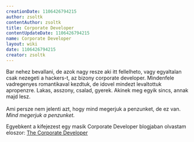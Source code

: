 ```yaml
---
creationDate: 1106426794215 
author: zsoltk 
contentAuthor: zsoltk 
title: Corporate Developer 
contentUpdateDate: 1106426794215 
name: Corporate Developer 
layout: wiki 
date: 1106426794215 
creator: zsoltk 
---
```

Bar nehez bevallani, de azok nagy resze aki itt fellelheto, vagy egyaltalan csak nezegeti a hackers-t, az bizony corporate developer. Mindenfele vadregenyes romantikaval kezdtuk, de idovel mindezt levaltottuk apropenzre. Lakas, asszony, csalad, gyerek. Akinek meg egyik sincs, annak majd lesz.<br/> <br/> Ami persze nem jelenti azt, hogy mind megerjuk a penzunket, de ez van. _Mind megerjuk a penzunket._

Egyebkent a kifejezest egy masik Corporate Developer blogjaban olvastam eloszor: [The Corporate Developer](http://hookom.blogspot.com/2004/12/corporate-developer.html)<br/>
